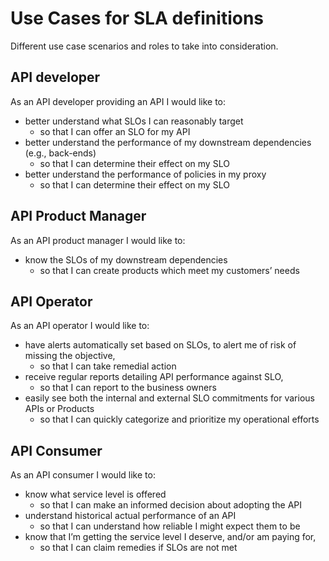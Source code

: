 # Use Cases for SLA definitions

Different use case scenarios and roles to take into consideration.

## API developer 
As an API developer providing an API I would like to:

- better understand what SLOs I can reasonably target 
    - so that I can offer an SLO for my API
- better understand the performance of my downstream dependencies (e.g., back-ends) 
    - so that I can determine their effect on my SLO
- better understand the performance of policies in my proxy 
    - so that I can determine their effect on my SLO

## API Product Manager
As an API product manager I would like to:

- know the SLOs of my downstream dependencies
    - so that I can create products which meet my customers’ needs

## API Operator

As an API operator I would like to:
-  have alerts automatically set based on SLOs, to alert me of risk of missing the
objective,
    - so that I can take remedial action
- receive regular reports detailing API performance against SLO,
    - so that I can report to the business owners
- easily see both the internal and external SLO commitments for various APIs or Products
    - so that I can quickly categorize and prioritize my operational efforts

## API Consumer

As an API consumer I would like to:
- know what service level is offered
    - so that I can make an informed decision about adopting the API
- understand historical actual performance of an API
    - so that I can understand how reliable I might expect them to be
-  know that I’m getting the service level I deserve, and/or am paying for,
    - so that I can claim remedies if SLOs are not met


